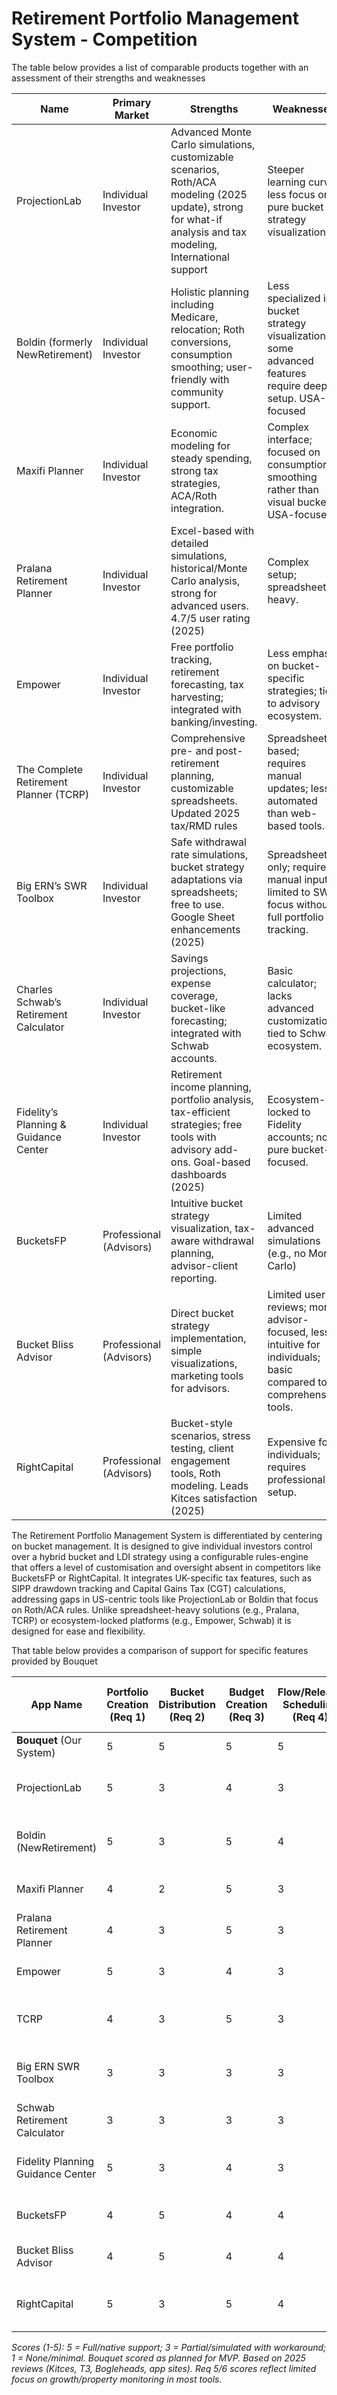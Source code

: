 **Retirement Portfolio Management System - Competition**
=====================================================================

The table below provides a list of comparable products together with an assessment of their strengths and weaknesses

| Name                                | Primary Market            | Strengths                                                                 | Weaknesses                                                              |
|-------------------------------------|---------------------------|---------------------------------------------------------------------------|-------------------------------------------------------------------------|
| ProjectionLab                      | Individual Investor       | Advanced Monte Carlo simulations, customizable scenarios, Roth/ACA modeling (2025 update), strong for what-if analysis and tax modeling, International support | Steeper learning curve; less focus on pure bucket strategy visualizations. |
| Boldin (formerly NewRetirement)    | Individual Investor       | Holistic planning including Medicare, relocation; Roth conversions, consumption smoothing; user-friendly with community support. | Less specialized in bucket strategy visualizations; some advanced features require deeper setup. USA-focused |
| Maxifi Planner                     | Individual Investor       | Economic modeling for steady spending, strong tax strategies, ACA/Roth integration. | Complex interface; focused on consumption smoothing rather than visual buckets. USA-focused |
| Pralana Retirement Planner         | Individual Investor       | Excel-based with detailed simulations, historical/Monte Carlo analysis, strong for advanced users. 4.7/5 user rating (2025) | Complex setup; spreadsheet-heavy. |
| Empower                            | Individual Investor       | Free portfolio tracking, retirement forecasting, tax harvesting; integrated with banking/investing. | Less emphasis on bucket-specific strategies; tied to advisory ecosystem. |
| The Complete Retirement Planner (TCRP) | Individual Investor       | Comprehensive pre- and post-retirement planning, customizable spreadsheets. Updated 2025 tax/RMD rules | Spreadsheet-based; requires manual updates; less automated than web-based tools. |
| Big ERN’s SWR Toolbox              | Individual Investor       | Safe withdrawal rate simulations, bucket strategy adaptations via spreadsheets; free to use. Google Sheet enhancements (2025) | Spreadsheet-only; requires manual input; limited to SWR focus without full portfolio tracking. |
| Charles Schwab’s Retirement Calculator | Individual Investor       | Savings projections, expense coverage, bucket-like forecasting; integrated with Schwab accounts. | Basic calculator; lacks advanced customization; tied to Schwab ecosystem. |
| Fidelity’s Planning & Guidance Center | Individual Investor       | Retirement income planning, portfolio analysis, tax-efficient strategies; free tools with advisory add-ons. Goal-based dashboards (2025) | Ecosystem-locked to Fidelity accounts; not pure bucket-focused. |
| BucketsFP                          | Professional (Advisors)   | Intuitive bucket strategy visualization, tax-aware withdrawal planning, advisor-client reporting. | Limited advanced simulations (e.g., no Monte Carlo) |
| Bucket Bliss Advisor               | Professional (Advisors)   | Direct bucket strategy implementation, simple visualizations, marketing tools for advisors. | Limited user reviews; more advisor-focused, less intuitive for individuals; basic compared to comprehensive tools. |
| RightCapital                       | Professional (Advisors)   | Bucket-style scenarios, stress testing, client engagement tools, Roth modeling. Leads Kitces satisfaction (2025) | Expensive for individuals; requires professional setup. |


The Retirement Portfolio Management System is differentiated by centering on bucket management. It is designed to give individual investors control over a hybrid bucket and LDI strategy using a configurable rules-engine that offers a level of customisation and oversight absent in competitors like BucketsFP or RightCapital. It integrates UK-specific tax features, such as SIPP drawdown tracking and Capital Gains Tax (CGT) calculations, addressing gaps in US-centric tools like ProjectionLab or Boldin that focus on Roth/ACA rules. Unlike spreadsheet-heavy solutions (e.g., Pralana, TCRP) or ecosystem-locked platforms (e.g., Empower, Schwab) it is designed for ease and flexibility.

That table below provides a comparison of support for specific features provided by Bouquet


 | App Name                  | Portfolio Creation (Req 1) | Bucket Distribution (Req 2) | Budget Creation (Req 3) | Flow/Release Scheduling (Req 4) | Asset Growth Monitoring (Req 5) | Property Value/Income (Req 6) | External Income (Req 7) | Rules Engine (Req 8) | Transaction Tracking (Req 9) | Tax Management (Req 10) | Bucket Notes (Req 2 Workaround/Description) |
|---------------------------|----------------------------|-----------------------------|-------------------------|---------------------------------|-------------------------------|--------------------------------|-------------------------|-----------------------|------------------------------|-------------------------|---------------------------------------------|
| **Bouquet** (Our System)  | 5                          | 5                           | 5                       | 5                               | 5                             | 5                              | 5                       | 5                     | 5                            | 5 (Planned: Income Tax) | Explicit buckets with native UI allocation. |
| ProjectionLab             | 5                          | 3                           | 4                       | 3                               | 3                             | 3                              | 5                       | 4                     | 3                            | 4                       | Partial: Simulates via custom asset allocation scenarios; no explicit buckets. |
| Boldin (NewRetirement)    | 5                          | 3                           | 5                       | 4                               | 3                             | 3                              | 5                       | 4                     | 4                            | 5                       | Partial: Uses consumption smoothing as workaround; no explicit buckets. |
| Maxifi Planner            | 4                          | 2                           | 5                       | 3                               | 3                             | 3                              | 5                       | 5                     | 3                            | 4                       | N: No explicit buckets; simulates via spending optimization. |
| Pralana Retirement Planner | 4                          | 3                           | 5                       | 3                               | 3                             | 3                              | 5                       | 4                     | 3                            | 3                       | Partial: Simulates buckets using cash floor/ceiling in spreadsheets. |
| Empower                   | 5                          | 3                           | 4                       | 3                               | 3                             | 3                              | 5                       | 3                     | 5                            | 3                       | Partial: Bucket-like forecasting; simulates via asset allocation tools. |
| TCRP                      | 4                          | 3                           | 5                       | 3                               | 3                             | 3                              | 4                       | 3                     | 3                            | 4                       | Partial: Customizable spreadsheets for bucket adaptations; no native support. |
| Big ERN SWR Toolbox       | 3                          | 3                           | 3                       | 3                               | 2                             | 2                              | 4                       | 3                     | 2                            | 2                       | Partial: Bucket adaptations via spreadsheets; user simulates manually. |
| Schwab Retirement Calculator | 3                          | 3                           | 3                       | 3                               | 2                             | 2                              | 3                       | 2                     | 2                            | 3                       | Partial: Bucket-like forecasting; simulates via savings projections. |
| Fidelity Planning Guidance Center | 5                          | 3                           | 4                       | 3                               | 3                             | 3                              | 5                       | 4                     | 4                            | 5                       | Partial: Bucket-style income planning; simulates via goal dashboards. |
| BucketsFP                 | 4                          | 5                           | 4                       | 4                               | 4                             | 4                              | 4                       | 4                     | 4                            | 4                       | Explicit: Native bucket strategy visualization and allocation. |
| Bucket Bliss Advisor      | 4                          | 5                           | 4                       | 4                               | 4                             | 4                              | 4                       | 4                     | 4                            | 4                       | Explicit: Direct bucket strategy implementation with visualizations. |
| RightCapital              | 5                          | 3                           | 5                       | 4                               | 4                             | 4                              | 5                       | 5                     | 5                            | 5                       | Partial: Bucket-style scenarios; advisor simulates with stress testing. |

*Scores (1-5): 5 = Full/native support; 3 = Partial/simulated with workaround; 1 = None/minimal. Bouquet scored as planned for MVP. Based on 2025 reviews (Kitces, T3, Bogleheads, app sites). Req 5/6 scores reflect limited focus on growth/property monitoring in most tools.*